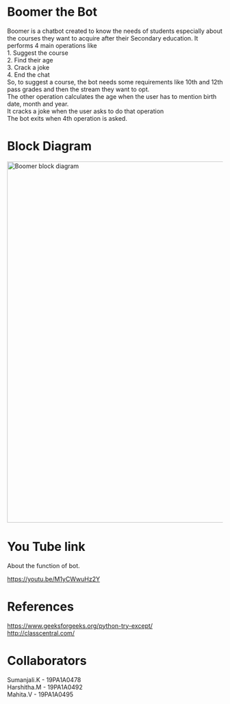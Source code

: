 # Boomer the Bot
Boomer is a chatbot created to know the needs of students especially about the courses they want to acquire after their Secondary education. It performs 4 main operations like    
	  1.	Suggest the course    
	  2.	Find their age    
	  3.	Crack a joke   
	  4.	End the chat           
So, to suggest a course, the bot needs some requirements like 10th and 12th pass grades and then the stream they want to opt.   
The other operation calculates the age when the user has to mention birth date, month and year.  
It cracks a joke when the user asks to do that operation  
The bot exits when 4th operation is asked.  

# Block Diagram

<img width="842" alt="Boomer block diagram" src="https://user-images.githubusercontent.com/72657448/96449482-87be6a00-1232-11eb-8768-4de646f455bf.png">

# You Tube link

About the function of bot.

https://youtu.be/M1yCWwuHz2Y

# References
https://www.geeksforgeeks.org/python-try-except/   
http://classcentral.com/    

# Collaborators
Sumanjali.K - 19PA1A0478    
Harshitha.M - 19PA1A0492    
Mahita.V - 19PA1A0495    
